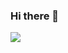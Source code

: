 ### Hi there 👋

<picture>
<source
  srcset="https://github-readme-stats.vercel.app/api?username=JotaTMBR&show_icons=true&theme=algolia"
  media="(prefers-color-scheme: da)"
/>
<source
  srcset="https://github-readme-stats.vercel.app/api?username=anuraghazra&show_icons=true"
  media="(prefers-color-scheme: light), (prefers-color-scheme: no-preference)"
/>
<img src="https://github-readme-stats.vercel.app/api?username=anuraghazra&show_icons=true" />
</picture>
<br>
